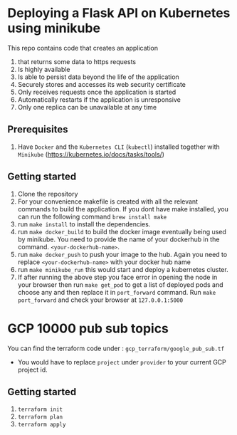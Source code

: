 # Deploying a Flask API on Kubernetes using minikube

This repo contains code that creates an application 
1. that returns some data to https requests
2. Is highly available
3. Is able to persist data beyond the life of the application
4. Securely stores and accesses its web security certificate
5. Only receives requests once the application is started
6. Automatically restarts if the application is unresponsive
7. Only one replica can be unavailable at any time


## Prerequisites
1. Have `Docker` and the `Kubernetes CLI` (`kubectl`) installed together with `Minikube` (https://kubernetes.io/docs/tasks/tools/)

## Getting started
1. Clone the repository
2. For your convenience makefile is created with all the relevant commands to build the application. If you dont have make installed, you can run the following command `brew install make`
3. run `make install` to install the dependencies.
4. run `make docker_build` to build the docker image eventually being used by minikube. You need to provide the name of your dockerhub in the command. `<your-dockerhub-name>`.
5. run `make docker_push` to push your image to the hub. Again you need to replace `<your-dockerhub-name>` with your docker hub name
6. run `make minikube_run` this would start and deploy a kubernetes cluster.
7. If after running the above step you face error in opening the node in your browser then run `make get_pod` to get a list of deployed pods and choose any and then replace it in `port_forward` command. Run `make port_forward` and check your browser at `127.0.0.1:5000`


# GCP 10000 pub sub topics

You can find the terraform code under : `gcp_terraform/google_pub_sub.tf`

- You would have to replace `project` under `provider` to your current GCP project id.

## Getting started
1. `terraform init`
2. `terraform plan`
3. `terraform apply`
